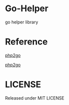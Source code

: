 # Go-Helper
go helper library

# Reference

[php2go](https://github.com/awesee/php2go)

[php2go](https://github.com/syyongx/php2go)

# LICENSE
Released under MIT LICENSE
